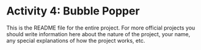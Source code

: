 # Activity 4: Bubble Popper

This is the README file for the entire project. For more official projects you should write information here about the nature of the project, your name, any special explanations of how the project works, etc.
